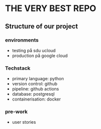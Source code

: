 # THE VERY BEST REPO

## Structure of our project

### environments
- testing på sdu ucloud
- production på google cloud

### Techstack
- primary language: python
- version control: github
- pipeline: github actions
- database: postgresql
- containerisation: docker


### pre-work
- user stories



